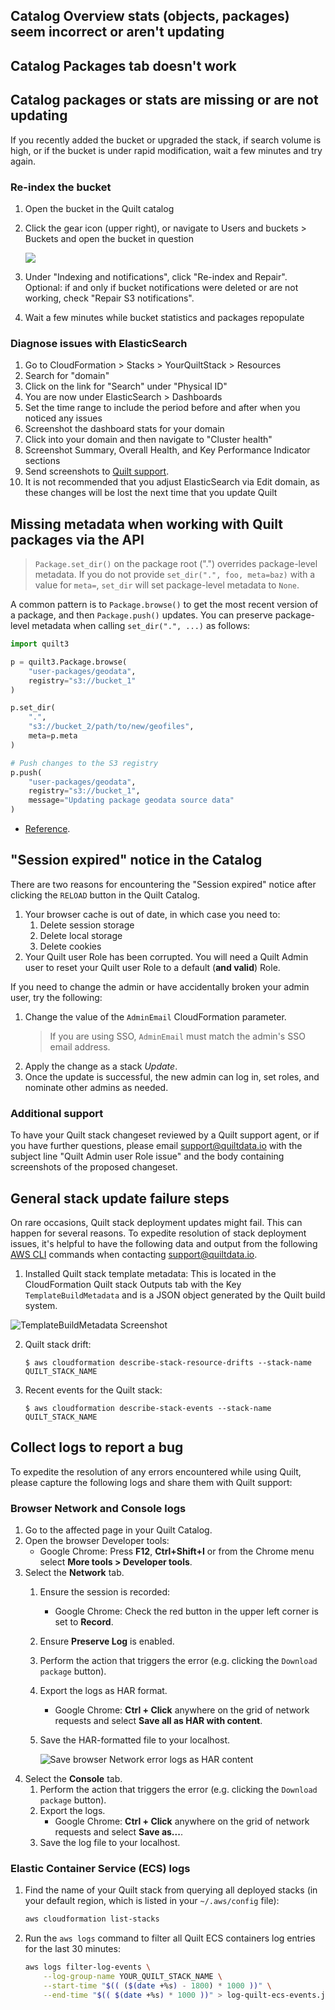<!-- markdownlint-disable -->
## Catalog Overview stats (objects, packages) seem incorrect or aren't updating
## Catalog Packages tab doesn't work
## Catalog packages or stats are missing or are not updating

If you recently added the bucket or upgraded the stack, if search volume is high,
or if the bucket is under rapid modification, wait a few minutes and try again.

### Re-index the bucket

1. Open the bucket in the Quilt catalog

1. Click the gear icon (upper right), or navigate to Users and buckets > Buckets
and open the bucket in question

    ![](imgs/admin-bucket.png)

1. Under "Indexing and notifications", click "Re-index and Repair". Optional:
if and only if bucket notifications were deleted or are not working,
check "Repair S3 notifications".

1. Wait a few minutes while bucket statistics and packages repopulate

### Diagnose issues with ElasticSearch

1. Go to CloudFormation > Stacks > YourQuiltStack > Resources
1. Search for "domain"
1. Click on the link for "Search" under "Physical ID"
1. You are now under ElasticSearch > Dashboards
1. Set the time range to include the period before and after when you noticed
any issues
1. Screenshot the dashboard stats for your domain
1. Click into your domain and then navigate to "Cluster health"
1. Screenshot Summary, Overall Health, and Key Performance Indicator sections
1. Send screenshots to [Quilt support](mailto:support@quiltdata.io).
1. It is not recommended that you adjust ElasticSearch via Edit domain, as these
changes will be lost the next time that you update Quilt

## Missing metadata when working with Quilt packages via the API

> `Package.set_dir()` on the package root (".") overrides package-level metadata.
> If you do not provide `set_dir(".", foo, meta=baz)` with a value for `meta=`,
> `set_dir` will set package-level metadata to `None`.

A common pattern is to `Package.browse()` to get the most recent
version of a package, and then `Package.push()` updates.
You can preserve package-level metadata when calling `set_dir(".", ...)`
as follows:

<!--pytest.mark.skip-->
```python
import quilt3

p = quilt3.Package.browse(
    "user-packages/geodata", 
    registry="s3://bucket_1"
)

p.set_dir(
    ".",
    "s3://bucket_2/path/to/new/geofiles",
    meta=p.meta
)

# Push changes to the S3 registry
p.push(
    "user-packages/geodata",
    registry="s3://bucket_1",
    message="Updating package geodata source data"
)
```

- [Reference](https://docs.quiltdata.com/api-reference/package#package.set_dir).

## "Session expired" notice in the Catalog

There are two reasons for encountering the "Session expired" notice
after clicking the `RELOAD` button in the Quilt Catalog.

1. Your browser cache is out of date, in which case you need to:
    1. Delete session storage
    1. Delete local storage
    1. Delete cookies
1. Your Quilt user Role has been corrupted. You will need a Quilt Admin
user to reset your Quilt user Role to a default (**and valid**) Role.

If you need to change the admin or have accidentally broken your admin user, try
the following:
1. Change the value of the `AdminEmail` CloudFormation parameter.
    > If you are using SSO, `AdminEmail` must match the admin's SSO email address.
1. Apply the change as a stack _Update_.
1. Once the update is successful, the new admin can log in, set roles,
and nominate other admins as needed.

### Additional support
To have your Quilt stack changeset reviewed by a Quilt support agent, or
if you have further questions, please email support@quiltdata.io
with the subject line "Quilt Admin user Role issue" and the body
containing screenshots of the proposed changeset.

## General stack update failure steps

On rare occasions, Quilt stack deployment updates might fail. This can happen for several
reasons. To expedite resolution of stack deployment issues, it's helpful to 
have the following data and output from the following [AWS CLI](https://aws.amazon.com/cli/) 
commands when contacting support@quiltdata.io.

1. Installed Quilt stack template metadata: This is located in the
CloudFormation Quilt stack Outputs tab with the Key `TemplateBuildMetadata`
and is a JSON object generated by the Quilt build system.

![TemplateBuildMetadata Screenshot](imgs/cloudformation-stack-metadata.png)

2. Quilt stack drift:

    `$ aws cloudformation describe-stack-resource-drifts --stack-name QUILT_STACK_NAME`

3. Recent events for the Quilt stack:

    `$ aws cloudformation describe-stack-events --stack-name QUILT_STACK_NAME`

## Collect logs to report a bug

To expedite the resolution of any errors encountered while using
Quilt, please capture the following logs and share them with
Quilt support:

### Browser Network and Console logs

1. Go to the affected page in your Quilt Catalog.
1. Open the browser Developer tools:
    - Google Chrome: Press **F12**, **Ctrl+Shift+I** or from the
    Chrome menu select **More tools > Developer tools**.
1. Select the **Network** tab.
    1. Ensure the session is recorded:
        - Google Chrome: Check the red button in the upper left corner is set to **Record**.
    1. Ensure **Preserve Log** is enabled.
    1. Perform the action that triggers the error (e.g. clicking the `Download package` button).
    1. Export the logs as HAR format.
        - Google Chrome: **Ctrl + Click** anywhere on the grid of
        network requests and select **Save all as HAR with content**.
    1. Save the HAR-formatted file to your localhost.

        ![Save browser Network error logs as HAR content](imgs/troubleshooting-logs-browser.png)
1. Select the **Console** tab.
    1. Perform the action that triggers the error (e.g. clicking the `Download package` button).
    1. Export the logs.
        - Google Chrome: **Ctrl + Click** anywhere on the grid of
        network requests and select **Save as...**.
    1. Save the log file to your localhost.

### Elastic Container Service (ECS) logs

1. Find the name of your Quilt stack from querying all deployed
stacks (in your default region, which is listed in your
`~/.aws/config` file):
    <!--pytest.mark.skip-->
    ```bash
    aws cloudformation list-stacks
    ```
1. Run the `aws logs` command to filter all Quilt ECS containers log entries for
the last 30 minutes:
    <!--pytest.mark.skip-->
    ```bash
    aws logs filter-log-events \
        --log-group-name YOUR_QUILT_STACK_NAME \
        --start-time "$(( ($(date +%s) - 1800) * 1000 ))" \
        --end-time "$(( $(date +%s) * 1000 ))" > log-quilt-ecs-events.json
    ```
